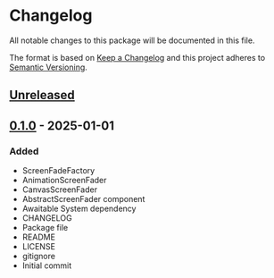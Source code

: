 # Changelog
All notable changes to this package will be documented in this file.

The format is based on [Keep a Changelog](http://keepachangelog.com/en/1.0.0/)
and this project adheres to [Semantic Versioning](http://semver.org/spec/v2.0.0.html).

## [Unreleased]

## [0.1.0] - 2025-01-01
### Added
- ScreenFadeFactory
- AnimationScreenFader
- CanvasScreenFader
- AbstractScreenFader component
- Awaitable System dependency
- CHANGELOG
- Package file
- README
- LICENSE
- gitignore
- Initial commit

[Unreleased]: https://github.com/HyagoOliveira/ScreenFadeSystem/compare/0.1.0...main
[0.1.0]: https://github.com/HyagoOliveira/ScreenFadeSystem/tree/0.1.0/